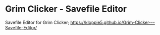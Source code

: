 # Grim Clicker - Savefile Editor
Savefile Editor for Grim Clicker; https://kloppie5.github.io/Grim-Clicker---Savefile-Editor/
